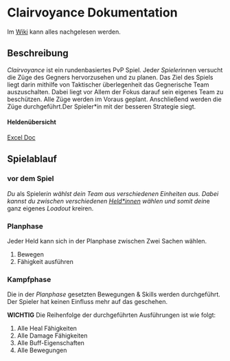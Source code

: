# Clairvoyance Dokumentation

Im [Wiki](https://github.com/MauriceHuchler/Clairvoyance/wiki) kann alles nachgelesen werden.

## Beschreibung
*Clairvoyance* ist ein rundenbasiertes PvP Spiel. Jede*r Spieler*innen versucht die Züge des Gegners hervorzusehen und zu planen.
Das Ziel des Spiels liegt darin mithilfe von Taktischer überlegenheit das Gegnerische Team auszuschalten. Dabei liegt vor Allem der Fokus darauf sein eigenes Team zu beschützen. 
Alle Züge werden im Voraus geplant. Anschließend werden die Züge durchgeführt.Der Spieler*in mit der besseren Strategie siegt.

#### Heldenübersicht
[Excel Doc](https://hsfurtwangende-my.sharepoint.com/:x:/g/personal/maurice_huchler_associate_hs-furtwangen_de/EUSvx3w8PEBLmGTC0bD9GHcBrp8Vm50Up4syzOBZ8Qu-ww?e=uMNbwb)
## Spielablauf
### vor dem Spiel
*Du* als Spieler*in wählst dein Team aus verschiedenen Einheiten aus. Dabei kannst du zwischen verschiedenen *[Held*innen](docs/Characters.md)* wählen und somit dein*e ganz eigenes *Loadout* kreiren.

### Planphase
Jeder Held kann sich in der Planphase zwischen Zwei Sachen wählen.

1. Bewegen
2. Fähigkeit ausführen
   
### Kampfphase
Die in der *Planphase* gesetzten Bewegungen & Skills werden durchgeführt. Der Spieler hat keinen Einfluss mehr auf das geschehen.

**WICHTIG** Die Reihenfolge der durchgeführten Ausführungen ist wie folgt:

   1. Alle Heal Fähigkeiten
   2. Alle Damage Fähigkeiten
   3. Alle Buff-Eigenschaften
   4. Alle Bewegungen




